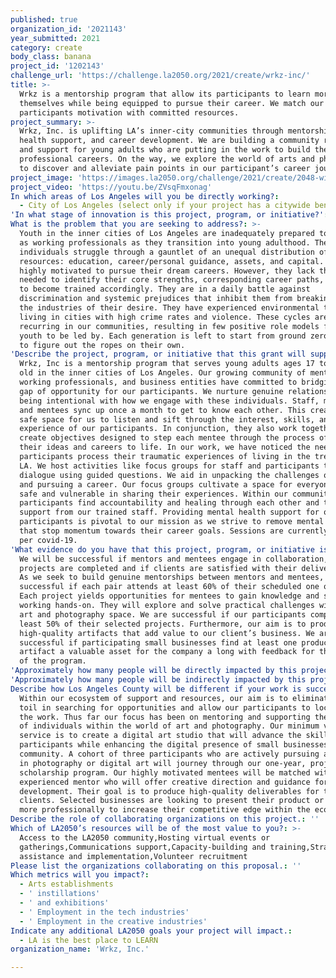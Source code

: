 ```yaml
---
published: true
organization_id: '2021143'
year_submitted: 2021
category: create
body_class: banana
project_id: '1202143'
challenge_url: 'https://challenge.la2050.org/2021/create/wrkz-inc/'
title: >-
  Wrkz is a mentorship program that allow its participants to learn more about
  themselves while being equipped to pursue their career. We match our
  participants motivation with committed resources.
project_summary: >-
  Wrkz, Inc. is uplifting LA’s inner-city communities through mentorship, mental
  health support, and career development. We are building a community resource
  and support for young adults who are putting in the work to build their
  professional careers. On the way, we explore the world of arts and photography
  to discover and alleviate pain points in our participant’s career journey.
project_image: 'https://images.la2050.org/challenge/2021/create/2048-wide/wrkz-inc.jpg'
project_video: 'https://youtu.be/ZVsqFmxonag'
In which areas of Los Angeles will you be directly working?:
  - City of Los Angeles (select only if your project has a citywide benefit)
'In what stage of innovation is this project, program, or initiative?': Research (initial work to identify and understand the problem)
What is the problem that you are seeking to address?: >-
  Youth in the inner cities of Los Angeles are inadequately prepared to succeed
  as working professionals as they transition into young adulthood. These
  individuals struggle through a gauntlet of an unequal distribution of
  resources: education, career/personal guidance, assets, and capital. They are
  highly motivated to pursue their dream careers. However, they lack the support
  needed to identify their core strengths, corresponding career paths, and how
  to become trained accordingly. They are in a daily battle against
  discrimination and systemic prejudices that inhibit them from breaking into
  the industries of their desire. They have experienced environmental trauma
  living in cities with high crime rates and violence. These cycles are
  recurring in our communities, resulting in few positive role models for our
  youth to be led by. Each generation is left to start from ground zero, toiling
  to figure out the ropes on their own.
'Describe the project, program, or initiative that this grant will support to address the problem identified.': >-
  Wrkz, Inc is a mentorship program that serves young adults ages 17 to 30 years
  old in the inner cities of Los Angeles. Our growing community of mentors,
  working professionals, and business entities have committed to bridging the
  gap of opportunity for our participants. We nurture genuine relationships by
  being intentional with how we engage with these individuals. Staff, mentors,
  and mentees sync up once a month to get to know each other. This creates a
  safe space for us to listen and sift through the interest, skills, and
  experience of our participants. In conjunction, they also work together to
  create objectives designed to step each mentee through the process of bringing
  their ideas and careers to life. In our work, we have noticed the need to help
  participants process their traumatic experiences of living in the trenches of
  LA. We host activities like focus groups for staff and participants to
  dialogue using guided questions. We aid in unpacking the challenges of life
  and pursuing a career. Our focus groups cultivate a space for everyone to feel
  safe and vulnerable in sharing their experiences. Within our community,
  participants find accountability and healing through each other and the
  support from our trained staff. Providing mental health support for our
  participants is pivotal to our mission as we strive to remove mental barriers
  that stop momentum towards their career goals. Sessions are currently virtual
  per covid-19.
'What evidence do you have that this project, program, or initiative is or will be successful, and how will you define and measure success?': >-
  We will be successful if mentors and mentees engage in collaboration, if
  projects are completed and if clients are satisfied with their deliverables.
  As we seek to build genuine mentorships between mentors and mentees, we’re
  successful if each pair attends at least 60% of their scheduled one on ones.
  Each project yields opportunities for mentees to gain knowledge and skills by
  working hands-on. They will explore and solve practical challenges within the
  art and photography space. We are successful if our participants complete at
  least 50% of their selected projects. Furthermore, our aim is to produce
  high-quality artifacts that add value to our client’s business. We are
  successful if participating small businesses find at least one produced
  artifact a valuable asset for the company a long with feedback for the improve
  of the program.
'Approximately how many people will be directly impacted by this project, program, or initiative?': '12'
'Approximately how many people will be indirectly impacted by this project, program, or initiative?': '24'
Describe how Los Angeles County will be different if your work is successful.: >-
  Within our ecosystem of support and resources, our aim is to eliminate the
  toil in searching for opportunities and allow our participants to lock in on
  the work. Thus far our focus has been on mentoring and supporting the journey
  of individuals within the world of art and photography. Our minimum viable
  service is to create a digital art studio that will advance the skills of our
  participants while enhancing the digital presence of small businesses in the
  community. A cohort of three participants who are actively pursuing a career
  in photography or digital art will journey through our one-year, project-based
  scholarship program. Our highly motivated mentees will be matched with an
  experienced mentor who will offer creative direction and guidance for skills
  development. Their goal is to produce high-quality deliverables for their
  clients. Selected businesses are looking to present their product or service
  more professionally to increase their competitive edge within the economy.
Describe the role of collaborating organizations on this project.: ''
Which of LA2050’s resources will be of the most value to you?: >-
  Access to the LA2050 community,Hosting virtual events or
  gatherings,Communications support,Capacity-building and training,Strategy
  assistance and implementation,Volunteer recruitment
Please list the organizations collaborating on this proposal.: ''
Which metrics will you impact?:
  - Arts establishments
  - ' instillations'
  - ' and exhibitions'
  - ' Employment in the tech industries'
  - ' Employment in the creative industries'
Indicate any additional LA2050 goals your project will impact.:
  - LA is the best place to LEARN
organization_name: 'Wrkz, Inc.'

---
```

